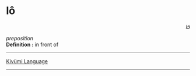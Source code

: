 
# lô

<div align="right"><i>lɔ̃</i></div>

*preposition*  
**Definition :** in front of  

---

[Kivümi Language](../README.md)

---
